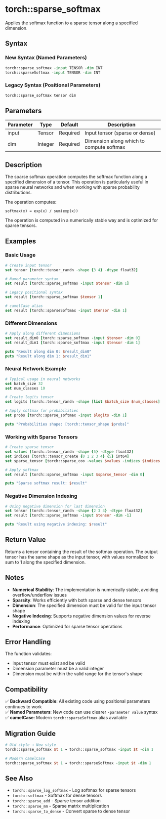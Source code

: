 # torch::sparse_softmax

Applies the softmax function to a sparse tensor along a specified dimension.

## Syntax

### New Syntax (Named Parameters)
```tcl
torch::sparse_softmax -input TENSOR -dim INT
torch::sparseSoftmax -input TENSOR -dim INT
```

### Legacy Syntax (Positional Parameters) 
```tcl
torch::sparse_softmax tensor dim
```

## Parameters

| Parameter | Type | Default | Description |
|-----------|------|---------|-------------|
| input | Tensor | Required | Input tensor (sparse or dense) |
| dim | Integer | Required | Dimension along which to compute softmax |

## Description

The sparse softmax operation computes the softmax function along a specified dimension of a tensor. This operation is particularly useful in sparse neural networks and when working with sparse probability distributions.

The operation computes:
```
softmax(x) = exp(x) / sum(exp(x))
```

The operation is computed in a numerically stable way and is optimized for sparse tensors.

## Examples

### Basic Usage
```tcl
# Create input tensor
set tensor [torch::tensor_randn -shape {3 4} -dtype float32]

# Named parameter syntax
set result [torch::sparse_softmax -input $tensor -dim 1]

# Legacy positional syntax  
set result [torch::sparse_softmax $tensor 1]

# camelCase alias
set result [torch::sparseSoftmax -input $tensor -dim 1]
```

### Different Dimensions
```tcl
# Apply along different dimensions
set result_dim0 [torch::sparse_softmax -input $tensor -dim 0]
set result_dim1 [torch::sparse_softmax -input $tensor -dim 1]

puts "Result along dim 0: $result_dim0"
puts "Result along dim 1: $result_dim1"
```

### Neural Network Example
```tcl
# Typical usage in neural networks
set batch_size 32
set num_classes 10

# Create logits tensor
set logits [torch::tensor_randn -shape [list $batch_size $num_classes] -dtype float32]

# Apply softmax for probabilities
set probs [torch::sparse_softmax -input $logits -dim 1]

puts "Probabilities shape: [torch::tensor_shape $probs]"
```

### Working with Sparse Tensors
```tcl
# Create sparse tensor
set values [torch::tensor_randn -shape {5} -dtype float32]
set indices [torch::tensor_create {0 1 2 3 4} {5} int64]
set sparse_tensor [torch::sparse_coo -values $values -indices $indices -size {10}]

# Apply softmax
set result [torch::sparse_softmax -input $sparse_tensor -dim 0]

puts "Sparse softmax result: $result"
```

### Negative Dimension Indexing
```tcl
# Using negative dimension for last dimension
set tensor [torch::tensor_randn -shape {2 3 4} -dtype float32]
set result [torch::sparse_softmax -input $tensor -dim -1]

puts "Result using negative indexing: $result"
```

## Return Value

Returns a tensor containing the result of the softmax operation. The output tensor has the same shape as the input tensor, with values normalized to sum to 1 along the specified dimension.

## Notes

- **Numerical Stability**: The implementation is numerically stable, avoiding overflow/underflow issues
- **Sparsity**: Works efficiently with both sparse and dense tensors
- **Dimension**: The specified dimension must be valid for the input tensor shape
- **Negative Indexing**: Supports negative dimension values for reverse indexing
- **Performance**: Optimized for sparse tensor operations

## Error Handling

The function validates:
- Input tensor must exist and be valid
- Dimension parameter must be a valid integer
- Dimension must be within the valid range for the tensor's shape

## Compatibility

✅ **Backward Compatible**: All existing code using positional parameters continues to work  
✅ **Named Parameters**: New code can use clearer `-parameter value` syntax  
✅ **camelCase**: Modern `torch::sparseSoftmax` alias available  

## Migration Guide

```tcl
# Old style → New style
torch::sparse_softmax $t 1 → torch::sparse_softmax -input $t -dim 1

# Modern camelCase
torch::sparse_softmax $t 1 → torch::sparseSoftmax -input $t -dim 1
```

## See Also

- `torch::sparse_log_softmax` - Log softmax for sparse tensors
- `torch::softmax` - Softmax for dense tensors
- `torch::sparse_add` - Sparse tensor addition
- `torch::sparse_mm` - Sparse matrix multiplication
- `torch::sparse_to_dense` - Convert sparse to dense tensor 